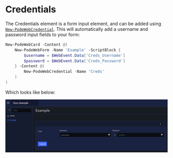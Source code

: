 # Credentials

The Credentials element is a form input element, and can be added using [`New-PodeWebCredential`](../../../Functions/Elements/New-PodeWebCredential). This will automatically add a username and password input fields to your form:

```powershell
New-PodeWebCard -Content @(
    New-PodeWebForm -Name 'Example' -ScriptBlock {
        $username = $WebEvent.Data['Creds_Username']
        $password = $WebEvent.Data['Creds_Password']
    } -Content @(
        New-PodeWebCredential -Name 'Creds'
    )
)
```

Which looks like below:

![credentials](../../../images/credentials.png)
